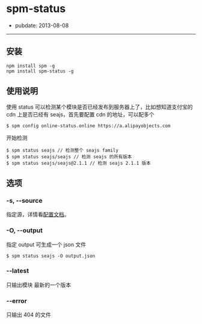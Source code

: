# spm-status

- pubdate: 2013-08-08

-----------

## 安装

```
npm install spm -g
npm install spm-status -g
```

## 使用说明

使用 status 可以检测某个模块是否已经发布到服务器上了，比如想知道支付宝的 cdn 上是否已经有 seajs，首先要配置 cdn 的地址，可以配多个

```
$ spm config online-status.online https://a.alipayobjects.com
```

开始检测

```
$ spm status seajs // 检测整个 seajs family
$ spm status seajs/seajs // 检测 seajs 的所有版本
$ spm status seajs/seajs@2.1.1 // 检测 seajs 2.1.1 版本
```

## 选项

### -s, --source

指定源，详情看[配置文档]()。

### -O, --output

指定 output 可生成一个 json 文件

```
$ spm status seajs -O output.json
```

### --latest

只输出模块 最新的一个版本

### --error

只输出 404 的文件
